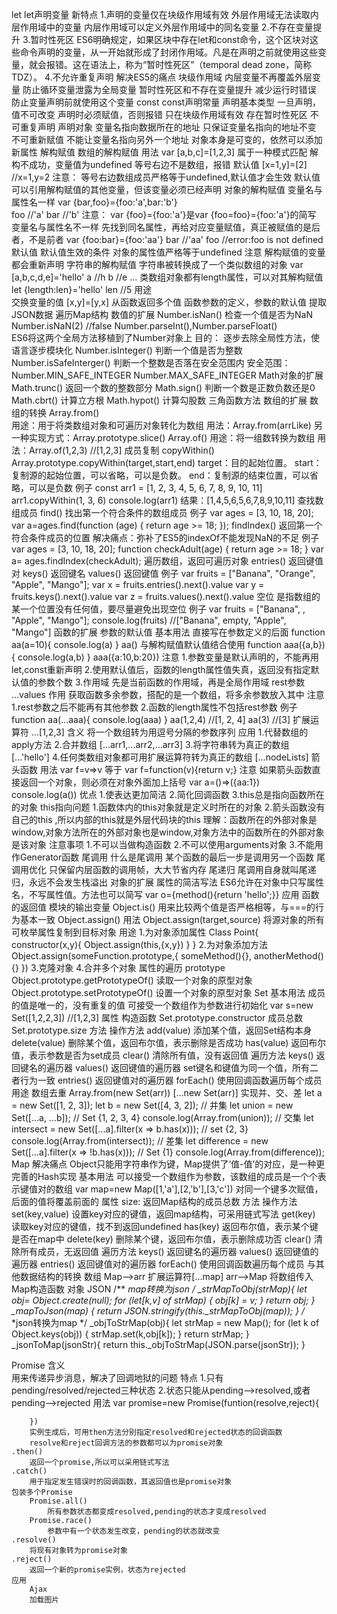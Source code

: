 let
    let声明变量
        新特点
            1.声明的变量仅在块级作用域有效
                外层作用域无法读取内层作用域中的变量
                内层作用域可以定义外层作用域中的同名变量
            2.不存在变量提升
            3.暂时性死区
                ES6明确规定，如果区块中存在let和const命令，这个区块对这些命令声明的变量，从一开始就形成了封闭作用域。凡是在声明之前就使用这些变量，就会报错。这在语法上，称为“暂时性死区”（temporal dead zone，简称TDZ）。
            4.不允许重复声明
        解决ES5的痛点
            块级作用域 
                内层变量不再覆盖外层变量
                防止循环变量泄露为全局变量
            暂时性死区和不存在变量提升
                减少运行时错误
                防止变量声明前就使用这个变量
const
    const声明常量
        声明基本类型
            一旦声明，值不可改变
            声明时必须赋值，否则报错
            只在块级作用域有效
            存在暂时性死区
            不可重复声明
        声明对象
            变量名指向数据所在的地址
                只保证变量名指向的地址不变
            不可重新赋值
                不能让变量名指向另外一个地址
            对象本身是可变的，依然可以添加新属性
解构赋值
    数组的解构赋值
        用法
            var [a,b,c]=[1,2,3] 属于一种模式匹配
            解构不成功，变量值为undefined
            等号右边不是数组，报错
        默认值
            [x=1,y]=[2]  //x=1,y=2
            注意：
                等号右边数组成员严格等于undefined,默认值才会生效
                默认值可以引用解构赋值的其他变量，但该变量必须已经声明
    对象的解构赋值
        变量名与属性名一样
            var {bar,foo}={foo:'a',bar:'b'}  
            foo  //'a'
            bar  //'b'
            注意：
                var {foo}={foo:'a'}是var {foo=foo}={foo:'a'}的简写
        变量名与属性名不一样
            先找到同名属性，再给对应变量赋值，真正被赋值的是后者，不是前者
                var {foo:bar}={foo:'aa'}
                bar //'aa'
                foo //error:foo is not defined
        默认值
            默认值生效的条件
                对象的属性值严格等于undefined
        注意
            解构赋值的变量都会重新声明
    字符串的解构赋值
        字符串被转换成了一个类似数组的对象
            var [a,b,c,d,e]='hello'
            a //h
            b //e
            ...
        类数组对象都有length属性，可以对其解构赋值
            let {length:len}='hello'
            len //5
    用途    
        交换变量的值
            [x,y]=[y,x]
        从函数返回多个值
        函数参数的定义，参数的默认值
        提取JSON数据
        遍历Map结构
数值的扩展
    Number.isNan() 
        检查一个值是否为NaN
            Number.isNaN(2)  //false
    Number.parseInt(),Number.parseFloat()   
        ES6将这两个全局方法移植到了Number对象上
        目的：
            逐步去除全局性方法，使语言逐步模块化
    Number.isInteger()
        判断一个值是否为整数
    Number.isSafeInterger()
        判断一个整数是否落在安全范围内
        安全范围：
            Number.MIN_SAFE_INTEGER
            Number.MAX_SAFE_INTEGER
    Math对象的扩展
        Math.trunc()
            返回一个数的整数部分
        Math.sign()
            判断一个数是正数负数还是0
        Math.cbrt()
            计算立方根
        Math.hypot()
            计算勾股数
        三角函数方法
数组的扩展
    数组的转换
        Array.from()    
            用途：用于将类数组对象和可遍历对象转化为数组
            用法：Array.from(arrLike)
            另一种实现方式：Array.prototype.slice()
        Array.of()
            用途：将一组数转换为数组
            用法：Array.of(1,2,3) //[1,2,3]
    成员复制
        copyWithin()
            Array.prototype.copyWithin(target,start,end)
            target：目的起始位置。
            start：复制源的起始位置，可以省略，可以是负数。
            end：复制源的结束位置，可以省略，可以是负数
            例子
                const arr1 = [1, 2, 3, 4, 5, 6, 7, 8, 9, 10, 11]
                arr1.copyWithin(1, 3, 6)
                console.log(arr1)
                结果：[1,4,5,6,5,6,7,8,9,10,11]
    查找数组成员
        find()
            找出第一个符合条件的数组成员
            例子
                var ages = [3, 10, 18, 20];
                var a=ages.find(function (age) {
                    return age >= 18;
                });
        findIndex()
            返回第一个符合条件成员的位置
            解决痛点：弥补了ES5的indexOf不能发现NaN的不足
            例子
                var ages = [3, 10, 18, 20];
                function checkAdult(age) {
                    return age >= 18;
                }
                var a= ages.findIndex(checkAdult);
    遍历数组，返回可遍历对象
        entries()
            返回键值对
        keys()
            返回键名
        values()
            返回键值
        例子
            var fruits = ["Banana", "Orange", "Apple", "Mango"];
            var x = fruits.entries().next().value
            var y = fruits.keys().next().value
            var z = fruits.values().next().value
    空位
        是指数组的某一个位置没有任何值，要尽量避免出现空位
        例子
            var fruits = ["Banana", , "Apple", "Mango"];
            console.log(fruits) //["Banana", empty, "Apple", "Mango"]
函数的扩展
    参数的默认值
        基本用法
            直接写在参数定义的后面
                function aa(a=10){
                    console.log(a)
                }
                aa()
            与解构赋值默认值结合使用
                function aaa({a,b}){
                    console.log(a,b)
                }
                aaa({a:10,b:20})
        注意
            1.参数变量是默认声明的，不能再用let,const重新声明
            2.使用默认值后，函数的length属性值失真，返回没有指定默认值的参数个数
            3.作用域
                先是当前函数的作用域，再是全局作用域
    rest参数 ...values
        作用
            获取函数多余参数，搭配的是一个数组，将多余参数放入其中
        注意
            1.rest参数之后不能再有其他参数
            2.函数的length属性不包括rest参数
        例子
            function aa(...aaa){
                console.log(aaa)
            }
            aa(1,2,4) //[1, 2, 4]
            aa(3) //[3]
    扩展运算符 ...[1,2,3]
        含义
            将一个数组转为用逗号分隔的参数序列
        应用
            1.代替数组的apply方法
            2.合并数组  [...arr1,...arr2,...arr3]
            3.将字符串转为真正的数组 [...'hello']
            4.任何类数组对象都可用扩展运算符转为真正的数组  [...nodeLists]
    箭头函数
        用法
            var f=v=>v 等于 var f=function(v){return v;}
            注意
                如果箭头函数直接返回一个对象，则必须在对象外面加上括号
                var a=()=>({aa:1})
                console.log(a())
        优点
            1.使表达更加简洁
            2.简化回调函数
            3.this总是指向函数所在的对象
        this指向问题
            1.函数体内的this对象就是定义时所在的对象
            2.箭头函数没有自己的this ,所以内部的this就是外层代码块的this
                理解：函数所在的外部对象是window,对象方法所在的外部对象也是window,对象方法中的函数所在的外部对象是该对象
        注意事项
            1.不可以当做构造函数
            2.不可以使用arguments对象
            3.不能用作Generator函数
    尾调用
        什么是尾调用
            某个函数的最后一步是调用另一个函数
        尾调用优化
            只保留内层函数的调用帧，大大节省内存
        尾递归
            尾调用自身就叫尾递归，永远不会发生栈溢出
对象的扩展
    属性的简洁写法
        ES6允许在对象中只写属性名，不写属性值。方法也可以简写
            var o={method(){return 'hello';}}
        应用
            函数的返回值
            模块的输出变量
    Object.is()
        用来比较两个值是否严格相等，与===的行为基本一致
    Object.assign()
        用法
            Object.assign(target,source)
            将源对象的所有可枚举属性复制到目标对象
        用途
            1.为对象添加属性
                Class Point{
                    constructor(x,y){
                        Object.assign(this,{x,y})
                    }
                }
            2.为对象添加方法
                Object.assign(someFunction.prototype,{
                    someMethod(){},
                    anotherMethod(){}
                })
            3.克隆对象
            4.合并多个对象
    属性的遍历
    prototype
        Object.prototype.getPrototypeOf() 读取一个对象的原型对象
        Object.prototype.setPrototypeOf() 设置一个对象的原型对象
Set
    基本用法
        成员的值是唯一的，没有重复的值
        可接受一个数组作为参数进行初始化
            var s=new Set([1,2,2,3])  //[1,2,3]
    属性
        构造函数
            Set.prototype.constructor
        成员总数
            Set.prototype.size
    方法
        操作方法
            add(value) 添加某个值，返回Set结构本身
            delete(value) 删除某个值，返回布尔值，表示删除是否成功
            has(value) 返回布尔值，表示参数是否为set成员
            clear() 清除所有值，没有返回值
        遍历方法
            keys() 返回键名的遍历器
            values() 返回键值的遍历器
                set键名和键值为同一个值，所有二者行为一致
            entries() 返回键值对的遍历器
            forEach() 使用回调函数遍历每个成员
    用途
        数组去重
            Array.from(new Set(arr))
            [...new Set(arr)]
        实现并、交、差
            let a = new Set([1, 2, 3]);
            let b = new Set([4, 3, 2]);
            // 并集
            let union = new Set([...a, ...b]);
            // Set {1, 2, 3, 4}
            console.log(Array.from(union));
            // 交集
            let intersect = new Set([...a].filter(x => b.has(x)));
            // set {2, 3}
            console.log(Array.from(intersect));
            // 差集
            let difference = new Set([...a].filter(x => !b.has(x)));
            // Set {1}
            console.log(Array.from(difference));
Map
    解决痛点
        Object只能用字符串作为键，Map提供了‘值-值’的对应，是一种更完善的Hash实现
    基本用法
        可以接受一个数组作为参数，该数组的成员是一个个表示键值对的数组
            var map=new Map([1,'a'],[2,'b'],[3,'c'])
        对同一个键多次赋值，后面的值将覆盖前面的
    属性
        size: 返回Map结构的成员总数
    方法
        操作方法
            set(key,value) 设置key对应的键值，返回map结构，可采用链式写法
            get(key) 读取key对应的键值，找不到返回undefined
            has(key) 返回布尔值，表示某个键是否在map中
            delete(key) 删除某个键，返回布尔值，表示删除成功否
            clear() 清除所有成员，无返回值
        遍历方法
             keys() 返回键名的遍历器
            values() 返回键值的遍历器
            entries() 返回键值对的遍历器
            forEach() 使用回调函数遍历每个成员
    与其他数据结构的转换
        数组
            Map-->arr  扩展运算符[...map]
            arr-->Map  将数组传入Map构造函数
        对象
        JSON
            /**
            *map转换为json
            */
            _strMapToObj(strMap){
                let obj= Object.create(null);
                for (let[k,v] of strMap) {
                obj[k] = v;
                }
                return obj;
            }
            _mapToJson(map) {
                return JSON.stringify(this._strMapToObj(map));
            }
            /**
            *json转换为map
            */
            _objToStrMap(obj){
                let strMap = new Map();
                for (let k of Object.keys(obj)) {
                strMap.set(k,obj[k]);
                }
                return strMap;
            }
            _jsonToMap(jsonStr){
                return this._objToStrMap(JSON.parse(jsonStr));
            }

Promise
    含义    
        用来传递异步消息，解决了回调地狱的问题
        特点
            1.只有pending/resolved/rejected三种状态
            2.状态只能从pending-->resolved,或者pending-->rejected
    用法
        var promise=new Promise(funtion(resolve,reject){

        })
        实例生成后，可用then方法分别指定resolved和rejected状态的回调函数
        resolve和reject回调方法的参数都可以为promise对象
    .then()
        返回一个promise,所以可以采用链式写法
    .catch()
        用于指定发生错误时的回调函数，其返回值也是promise对象
    包装多个Promise
        Promise.all()
            所有参数状态都变成resolved,pending的状态才变成resolved
        Promise.race() 
            参数中有一个状态发生改变，pending的状态就改变
    .resolve()
        将现有对象转为promise对象
    .reject()
        返回一个新的promise实例，状态为rejected
    应用
        Ajax
        加载图片